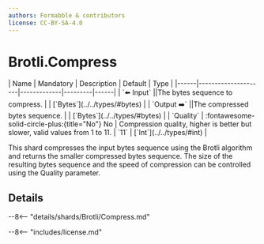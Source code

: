 ```yaml
---
authors: Formabble & contributors
license: CC-BY-SA-4.0
---
```



# Brotli.Compress

<div class="sh-parameters" markdown="1">
| Name | Mandatory | Description | Default | Type |
|------|---------------------|-------------|---------|------|
| `⬅️ Input` ||The bytes sequence to compress. | | [`Bytes`](../../types/#bytes) |
| `Output ➡️` ||The compressed bytes sequence. | | [`Bytes`](../../types/#bytes) |
| `Quality` | :fontawesome-solid-circle-plus:{title="No"} No  | Compression quality, higher is better but slower, valid values from 1 to 11. | `11` | [`Int`](../../types/#int) |

</div>

This shard compresses the input bytes sequence using the Brotli algorithm and returns the smaller compressed bytes sequence. The size of the resulting bytes sequence and the speed of compression can be controlled using the Quality parameter.

## Details

--8<-- "details/shards/Brotli/Compress.md"


--8<-- "includes/license.md"

